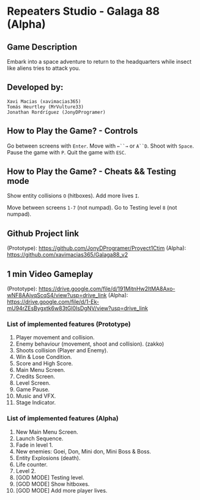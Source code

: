 
# Repeaters Studio - Galaga 88 (Alpha)

## Game Description
Embark into a space adventure to return to the headquarters while insect like aliens tries to attack you.

## Developed by:
	Xavi Macias (xavimacias365)
    Tomás Heurtley (MrVulture33)
    Jonathan Rordríguez (JonyDProgramer)

## How to Play the Game? - Controls
Go between screens with `Enter`.
Move with `←``→` or `A``D`.
Shoot with `Space`.
Pause the game with `P`.
Quit the game with `ESC`.

## How to Play the Game? - Cheats && Testing mode
Show entity collisions `O` (hitboxes).
Add more lives `I`.

Move between screens `1-7` (not numpad).
Go to Testing level `8` (not numpad).

## Github Project link
(Prototype): https://github.com/JonyDProgramer/Proyect1Ctim
(Alpha): https://github.com/xavimacias365/Galaga88_v2

## 1 min Video Gameplay
(Prototype): https://drive.google.com/file/d/191MitnHw2ltMA8Axo-wNF8AAjvqScqS4/view?usp=drive_link
(Alpha): https://drive.google.com/file/d/1-Ek-mU94rZEsBygxtk6w83tGl0IsDgNV/view?usp=drive_link

### List of implemented features (Prototype)
1. Player movement and collision.
2. Enemy behaviour (movement, shoot and collision). (zakko)
3. Shoots collision (Player and Enemy).
4. Win & Lose Condition.
5. Score and High Score.
6. Main Menu Screen.
7. Credits Screen.
8. Level Screen.
9. Game Pause.
10. Music and VFX.
11. Stage Indicator.

### List of implemented features (Alpha)
1. New Main Menu Screen.
2. Launch Sequence.
3. Fade in level 1.
4. New enemies: Goei, Don, Mini don, Mini Boss & Boss.
5. Entity Explosions (death).
6. Life counter.
7. Level 2.
8. [GOD MODE] Testing level. 
9. [GOD MODE] Show hitboxes.
10. [GOD MODE] Add more player lives.
